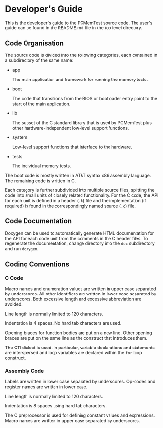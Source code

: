 # Developer's Guide

This is the developer's guide to the PCMemTest source code. The user's guide
can be found in the README.md file in the top level directory.

## Code Organisation

The source code is divided into the following categories, each contained in a
subdirectory of the same name:

* app

    The main application and framework for running the memory tests.

* boot

    The code that transitions from the BIOS or bootloader entry point to the
    start of the main application.

* lib

    The subset of the C standard library that is used by PCMemTest plus other
    hardware-independent low-level support functions.

* system

    Low-level support functions that interface to the hardware.

* tests

    The individual memory tests.

The boot code is mostly written in AT&T syntax x86 assembly language. The
remaining code is written in C.

Each category is further subdivided into multiple source files, splitting the
code into small units of closely related functionality. For the C code, the
API for each unit is defined in a header (`.h`) file and the implementation
(if required) is found in the correspondingly named source (`.c`) file.

## Code Documentation

Doxygen can be used to automatically generate HTML documentation for the API
for each code unit from the comments in the C header files. To regenerate the
documentation, change directory into the `doc` subdirectory and run `doxygen`.

## Coding Conventions

### C Code

Macro names and enumeration values are written in upper case separated by
underscores. All other identifiers are written in lower case separated by
underscores. Both excessive length and excessive abbreviation are avoided.

Line length is normally limited to 120 characters.

Indentation is 4 spaces. No hard tab characters are used.

Opening braces for function bodies are put on a new line. Other opening braces
are put on the same line as the construct that introduces them.

The C11 dialect is used. In particular, variable declarations and statements
are interspersed and loop variables are declared within the `for` loop
construct.

### Assembly Code

Labels are written in lower case separated by underscores. Op-codes and
register names are written in lower case.

Line length is normally limited to 120 characters.

Indentation is 8 spaces using hard tab characters.

The C preprocessor is used for defining constant values and expressions.
Macro names are written in upper case separated by underscores.
